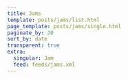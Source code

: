 ```yaml
---
title: Jams
template: posts/jams/list.html
page_template: posts/jams/single.html
paginate_by: 20
sort_by: date
transparent: true
extra:
  singular: Jam
  feed: feeds/jams.xml
---
```

